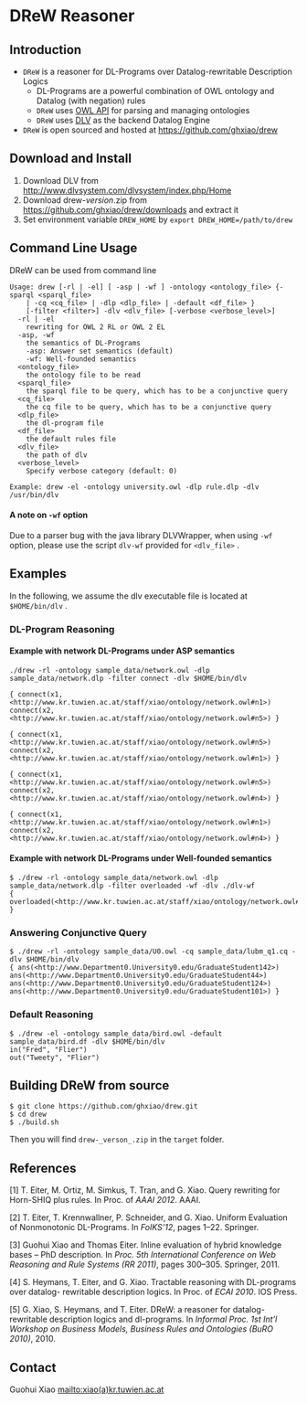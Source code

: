 
DReW Reasoner
=============


Introduction
------------

- `DReW` is a reasoner for DL-Programs over Datalog-rewritable Description Logics
	- DL-Programs are a powerful combination of OWL ontology and Datalog (with negation) rules
	- `DReW` uses [OWL API](http://owlapi.sourceforge.net/) for parsing and managing ontologies
	- `DReW` uses [DLV](http://www.dlvsystem.com/dlvsystem/index.php/Home) as the backend Datalog Engine
- `DReW` is open sourced and hosted at <https://github.com/ghxiao/drew>


Download and Install
--------------------

1. Download DLV from <http://www.dlvsystem.com/dlvsystem/index.php/Home> 
2. Download drew-_version_.zip from <https://github.com/ghxiao/drew/downloads> and extract it  
3. Set environment variable `DREW_HOME` by `export DREW_HOME=/path/to/drew`
  
Command Line Usage
------------------

DReW can be used from command line

```
Usage: drew [-rl | -el] [ -asp | -wf ] -ontology <ontology_file> {-sparql <sparql_file> 
    | -cq <cq_file> | -dlp <dlp_file> | -default <df_file> } 
    [-filter <filter>] -dlv <dlv_file> [-verbose <verbose_level>] 
  -rl | -el 
    rewriting for OWL 2 RL or OWL 2 EL
  -asp, -wf
    the semantics of DL-Programs 
    -asp: Answer set semantics (default)
    -wf: Well-founded semantics  
  <ontology_file>
    the ontology file to be read 
  <sparql_file>
    the sparql file to be query, which has to be a conjunctive query 
  <cq_file>
    the cq file to be query, which has to be a conjunctive query 
  <dlp_file>
    the dl-program file
  <df_file>
    the default rules file 
  <dlv_file>
    the path of dlv 
  <verbose_level>
    Specify verbose category (default: 0)

Example: drew -el -ontology university.owl -dlp rule.dlp -dlv /usr/bin/dlv 
```

#### A note on `-wf` option

Due to a parser bug with the java library DLVWrapper, when using `-wf` option, please use the script `dlv-wf` provided for `<dlv_file>` .

Examples
--------

In the following, we assume the dlv executable file is located at `$HOME/bin/dlv` .

### DL-Program Reasoning

#### Example with network DL-Programs under ASP semantics	
	./drew -rl -ontology sample_data/network.owl -dlp sample_data/network.dlp -filter connect -dlv $HOME/bin/dlv

	{ connect(x1, <http://www.kr.tuwien.ac.at/staff/xiao/ontology/network.owl#n1>) connect(x2, <http://www.kr.tuwien.ac.at/staff/xiao/ontology/network.owl#n5>) }

	{ connect(x1, <http://www.kr.tuwien.ac.at/staff/xiao/ontology/network.owl#n5>) connect(x2, <http://www.kr.tuwien.ac.at/staff/xiao/ontology/network.owl#n1>) }

	{ connect(x1, <http://www.kr.tuwien.ac.at/staff/xiao/ontology/network.owl#n5>) connect(x2, <http://www.kr.tuwien.ac.at/staff/xiao/ontology/network.owl#n4>) }

	{ connect(x1, <http://www.kr.tuwien.ac.at/staff/xiao/ontology/network.owl#n1>) connect(x2, <http://www.kr.tuwien.ac.at/staff/xiao/ontology/network.owl#n4>) }
	

#### Example with network DL-Programs under Well-founded semantics
	
	$ ./drew -rl -ontology sample_data/network.owl -dlp sample_data/network.dlp -filter overloaded -wf -dlv ./dlv-wf
	{ overloaded(<http://www.kr.tuwien.ac.at/staff/xiao/ontology/network.owl#n2>) }


### Answering Conjunctive Query
	
	$ ./drew -rl -ontology sample_data/U0.owl -cq sample_data/lubm_q1.cq -dlv $HOME/bin/dlv
	{ ans(<http://www.Department0.University0.edu/GraduateStudent142>) ans(<http://www.Department0.University0.edu/GraduateStudent44>) ans(<http://www.Department0.University0.edu/GraduateStudent124>) ans(<http://www.Department0.University0.edu/GraduateStudent101>) }


### Default Reasoning

	$ ./drew -el -ontology sample_data/bird.owl -default sample_data/bird.df -dlv $HOME/bin/dlv
	in("Fred", "Flier")
	out("Tweety", "Flier")
	
	
Building DReW from source
-------------------------

	$ git clone https://github.com/ghxiao/drew.git
	$ cd drew
	$ ./build.sh
	
Then you will find `drew-_verson_.zip` in the `target` folder. 

References
----------

[1] T. Eiter, M. Ortiz, M. Simkus, T. Tran, and G. Xiao. Query rewriting for Horn-SHIQ plus rules. In Proc. of _AAAI 2012_. AAAI.

[2] T. Eiter, T. Krennwallner, P. Schneider, and G. Xiao. Uniform Evaluation of Nonmonotonic DL-Programs. In _FoIKS'12_, pages 1–22. Springer.

[3] Guohui Xiao and Thomas Eiter. Inline evaluation of hybrid knowledge bases – PhD description. In _Proc. 5th International Conference on Web Reasoning and Rule Systems (RR 2011)_, pages 300–305. Springer, 2011.

[4] S. Heymans, T. Eiter, and G. Xiao. Tractable reasoning with DL-programs over datalog- rewritable description logics. In Proc. of _ECAI 2010_. IOS Press.

[5] G. Xiao, S. Heymans, and T. Eiter. DReW: a reasoner for datalog-rewritable description logics and dl-programs. In _Informal Proc. 1st Int’l Workshop on Business Models, Business Rules and Ontologies (BuRO 2010)_, 2010.

Contact
-------
Guohui Xiao <mailto:xiao(a)kr.tuwien.ac.at>
